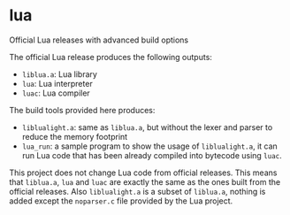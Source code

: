 # lua
Official Lua releases with advanced build options

The official Lua release produces the following outputs:

 - `liblua.a`: Lua library
 - `lua`: Lua interpreter
 - `luac`: Lua compiler
 
 The build tools provided here produces:
 
  - `liblualight.a`: same as `liblua.a`, but without the lexer and parser to reduce the memory footprint
  - `lua_run`: a sample program to show the usage of `liblualight.a`, it can run Lua code that
  has been already compiled into bytecode using `luac`.
  
 This project does not change Lua code from official releases.
 This means that `liblua.a`, `lua` and `luac` are exactly the same as the ones built from the official releases.
 Also `liblualight.a` is a subset of `liblua.a`, nothing is added except the `noparser.c` file provided by the Lua project.
 
